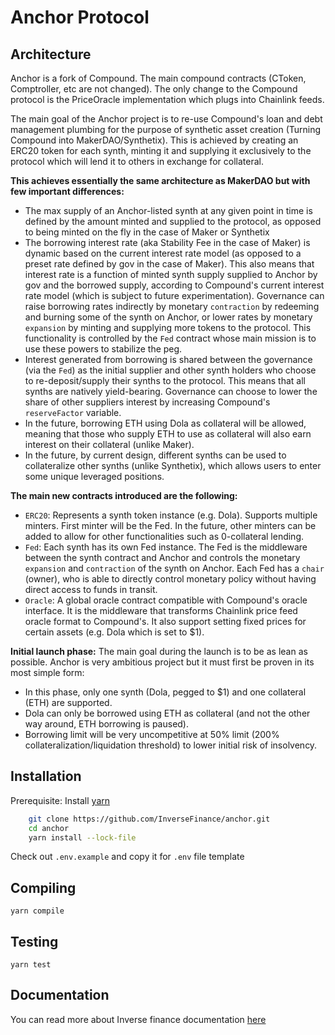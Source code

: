 Anchor Protocol
=================

Architecture
------------
Anchor is a fork of Compound. The main compound contracts (CToken, Comptroller, etc are not changed). The only change to the Compound protocol is the PriceOracle implementation which plugs into Chainlink feeds.

The main goal of the Anchor project is to re-use Compound's loan and debt management plumbing for the purpose of synthetic asset creation (Turning Compound into MakerDAO/Synthetix). This is achieved by creating an ERC20 token for each synth, minting it and supplying it exclusively to the protocol which will lend it to others in exchange for collateral.

**This achieves essentially the same architecture as MakerDAO but with few important differences:**
- The max supply of an Anchor-listed synth at any given point in time is defined by the amount minted and supplied to the protocol, as opposed to being minted on the fly in the case of Maker or Synthetix
- The borrowing interest rate (aka Stability Fee in the case of Maker) is dynamic based on the current interest rate model (as opposed to a preset rate defined by gov in the case of Maker). This also means that interest rate is a function of minted synth supply supplied to Anchor by gov and the borrowed supply, according to Compound's current interest rate model (which is subject to future experimentation). Governance can raise borrowing rates indirectly by monetary `contraction` by redeeming and burning some of the synth on Anchor, or lower rates by monetary `expansion` by minting and supplying more tokens to the protocol. This functionality is controlled by the `Fed` contract whose main mission is to use these powers to stabilize the peg.
- Interest generated from borrowing is shared between the governance (via the `Fed`) as the initial supplier and other synth holders who choose to re-deposit/supply their synths to the protocol. This means that all synths are natively yield-bearing. Governance can choose to lower the share of other suppliers interest by increasing Compound's `reserveFactor` variable.
- In the future, borrowing ETH using Dola as collateral will be allowed, meaning that those who supply ETH to use as collateral will also earn interest on their collateral (unlike Maker).
- In the future, by current design, different synths can be used to collateralize other synths (unlike Synthetix), which allows users to enter some unique leveraged positions.

**The main new contracts introduced are the following:**
- `ERC20`: Represents a synth token instance (e.g. Dola). Supports multiple minters. First minter will be the Fed. In the future, other minters can be added to allow for other functionalities such as 0-collateral lending.
- `Fed`: Each synth has its own Fed instance. The Fed is the middleware between the synth contract and Anchor and controls the monetary `expansion` and `contraction` of the synth on Anchor. Each Fed has a `chair` (owner), who is able to directly control monetary policy without having direct access to funds in transit.
- `Oracle`: A global oracle contract compatible with Compound's oracle interface. It is the middleware that transforms Chainlink price feed oracle format to Compound's. It also support setting fixed prices for certain assets (e.g. Dola which is set to $1).

**Initial launch phase:**
The main goal during the launch is to be as lean as possible. Anchor is very ambitious project but it must first be proven in its most simple form:
- In this phase, only one synth (Dola, pegged to $1) and one collateral (ETH) are supported.
- Dola can only be borrowed using ETH as collateral (and not the other way around, ETH borrowing is paused).
- Borrowing limit will be very uncompetitive at 50% limit (200% collateralization/liquidation threshold) to lower initial risk of insolvency.

Installation
------------
Prerequisite: Install [yarn](https://classic.yarnpkg.com/en/docs/install/#debian-stable)
```bash
    git clone https://github.com/InverseFinance/anchor.git
    cd anchor
    yarn install --lock-file
```

Check out `.env.example` and copy it for `.env` file template

Compiling
------------
    yarn compile


Testing
-------

    yarn test


Documentation
--------------
You can read more about Inverse finance documentation [here](https://docs.inverse.finance/)

